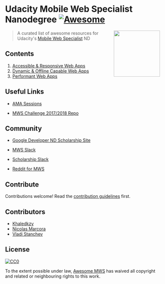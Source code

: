 # Udacity Mobile Web Specialist Nanodegree [![Awesome](https://cdn.rawgit.com/sindresorhus/awesome/d7305f38d29fed78fa85652e3a63e154dd8e8829/media/badge.svg)](https://github.com/sindresorhus/awesome)

[<img src="./awesome_mws_logo.png" align="right" width="150">](https://github.com/awesome-mws/udacity-mws-nd/)

> A curated list of awesome resources for Udacity's [Mobile Web Specialist](https://www.udacity.com/course/mobile-web-specialist-nanodegree--nd024) ND

## Contents
1. [Accessible & Responsive Web Apps](./1.%20Accessible%20and%20Responsive%20Web%20Apps)
2. [Dynamic & Offline Capable Web Apps](./2.%20Dynamic%20and%20Offline%20Capable%20Web%20Apps)
3. [Performant Web Apps](./3.%20Performant%20Web%20Apps)

## Useful Links

* [AMA Sessions](https://github.com/rothdennis/Google-Developer-Nanodegree-Scholarship)

* [MWS Challenge 2017/2018 Repo](https://github.com/DomanskaGrzyb/awesome-google-mobile-web-challenge-links-2017)

## Community

* [Google Developer ND Scholarship Site](https://sites.google.com/knowlabs.com/gdnd2017/)

* [MWS Slack](https://udacity-mobile-web.slack.com)

* [Scholarship Slack](https://googledevndscholars.slack.com)

* [Reddit for MWS](https://www.reddit.com/r/udacitymws/)

## Contribute

Contributions welcome! Read the [contribution guidelines](./contributing.md) first.

## Contributors

* [Khaledkzy](https://github.com/khaledkzy)
* [Nicolas Marcora](https://github.com/nmarcora)
* [Vladi Stanchev](https://github.com/vladi-stanchev)

## License

[![CC0](http://mirrors.creativecommons.org/presskit/buttons/88x31/svg/cc-zero.svg)](https://creativecommons.org/publicdomain/zero/1.0/)

To the extent possible under law, [Awesome MWS](https://github.com/awesome-mws) has waived all copyright and related or neighbouring rights to this work.
